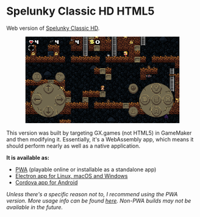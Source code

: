 # Spelunky Classic HD HTML5

Web version of [Spelunky Classic HD](https://github.com/yancharkin/SpelunkyClassicHD).

<p align="center"><img src="src/pwa/assets/screenshots/screenshot_02.png" width="80%"></p>

This version was built by targeting GX.games (not HTML5) in GameMaker and then modifying it. Essentially, it's a WebAssembly app, which means it should perform nearly as well as a native application.

**It is available as:**

- [PWA](https://yancharkin.github.io/SpelunkyClassicHDhtml5/) (playable online or installable as a standalone app)
- [Electron  app for Linux, macOS and Windows](https://github.com/yancharkin/SpelunkyClassicHDhtml5/releases)
 - [Cordova app for Android](https://github.com/yancharkin/SpelunkyClassicHDhtml5/releases)

*Unless there's a specific reason not to, I recommend using the PWA version. More usage info can be found [here](https://github.com/yancharkin/SpelunkyClassicHDhtml5/blob/gh-pages/README.md). Non-PWA builds may not be available in the future.*